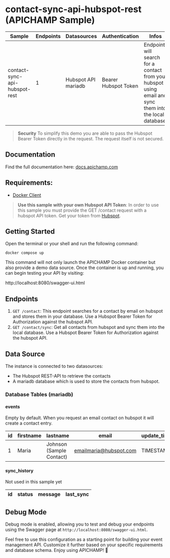 # contact-sync-api-hubspot-rest (APICHAMP Sample)

| Sample                                 | Endpoints | Datasources                | Authentication       | Infos                                                                                                   |
|----------------------------------------|-----------|----------------------------|----------------------|---------------------------------------------------------------------------------------------------------|
 contact-sync-api-hubspot-rest           | 1         | Hubspot API <br/> mariadb  | Bearer Hubspot Token | Endpoint will search for a contact from your hubspot using email and sync them into the local database. |

> **Security** To simplify this demo you are able to pass the Hubspot Bearer Token directly in the request. 
> The request itself is not secured.

## Documentation
Find the full documentation here: [docs.apichamp.com](https://docs.apichamp.com)

## Requirements:
- [Docker Client](https://docs.docker.com/get-started/overview/)

> **Use this sample with your own Hubspot API Token**: In order to use this sample you must provide the GET /contact request with a hubspot API token. Get your token from [Hubspot](https://developers.hubspot.com/docs/api/oauth/tokens).

## Getting Started

Open the terminal or your shell and run the following command:

```docker compose up```

This command will not only launch the APICHAMP Docker container but also provide a demo
data source. Once the container is up and running, you can begin testing your API by visiting:

http://localhost:8080/swagger-ui.html

## Endpoints

1. `GET /contact`: This endpoint searches for a contact by email on hubspot and stores them in your database. Use a Hubspot Bearer Token for Authorization against the hubspot API.
2. `GET /contact/sync`: Get all contacts from hubspot and sync them into the local database. Use a Hubspot Bearer Token for Authorization against the hubspot API.

## Data Source

The instance is connected to two datasources: 

- The Hubspot REST-API to retrieve the contacts
- A mariadb database which is used to store the contacts from hubspot. 

### Database Tables (mariadb)

#### events

Empty by default. When you request an email contact on hubspot it will create a contact entry.

| id | firstname | lastname                 | email                  | update_time |
|----|-----------|--------------------------|------------------------|-------------|
| 1  | Maria     | Johnson (Sample Contact) | emailmaria@hubspot.com | TIMESTAMP   |

#### sync_history

Not used in this sample yet

| id | status | message | last_sync |
|----|--------|---------|-----------|

## Debug Mode

Debug mode is enabled, allowing you to test and debug your endpoints using the Swagger page at `http://localhost:8080/swagger-ui.html`.

Feel free to use this configuration as a starting point for building your event management API. Customize it further based on your specific requirements and database schema. Enjoy using APICHAMP! 🎉